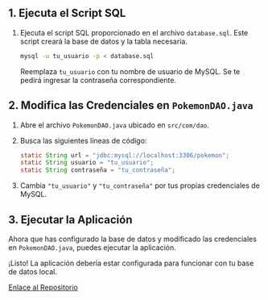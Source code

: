 ## 1. Ejecuta el Script SQL

1. Ejecuta el script SQL proporcionado en el archivo `database.sql`. Este script creará la base de datos y la tabla necesaria.

   ```bash
   mysql -u tu_usuario -p < database.sql
   ```

   Reemplaza `tu_usuario` con tu nombre de usuario de MySQL. Se te pedirá ingresar la contraseña correspondiente.

## 2. Modifica las Credenciales en `PokemonDAO.java`

1. Abre el archivo `PokemonDAO.java` ubicado en `src/com/dao`.

2. Busca las siguientes líneas de código:

   ```java
   static String url = "jdbc:mysql://localhost:3306/pokemon";
   static String usuario = "tu_usuario";
   static String contraseña = "tu_contraseña";
   ```

3. Cambia `"tu_usuario"` y `"tu_contraseña"` por tus propias credenciales de MySQL.

## 3. Ejecutar la Aplicación

Ahora que has configurado la base de datos y modificado las credenciales en `PokemonDAO.java`, puedes ejecutar la aplicación.

¡Listo! La aplicación debería estar configurada para funcionar con tu base de datos local.

[Enlace al Repositorio](https://github.com/tu_usuario/tu_proyecto)
